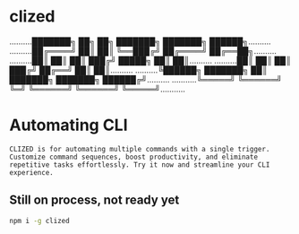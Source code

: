 # clized

..........███████╗ ██╗      ██╗ ███████╗ ███████╗ ██████╗..........
..........██╔════╝ ██║      ██║ ╚══███╔╝ ██╔════╝ ██╔══██╗..........
..........██║      ██║      ██║   ███╔╝  █████╗   ██║  ██║..........
..........██║      ██║      ██║  ███╔╝   ██╔══╝   ██║  ██║..........
..........╚██████╗ ███████╗ ██║ ███████╗ ███████╗ ██████╔╝..........
...........╚═════╝ ╚══════╝ ╚═╝ ╚══════╝ ╚══════╝ ╚═════╝...........



# Automating CLI

`
CLIZED is for automating multiple commands with a single trigger. Customize command sequences, boost productivity, and eliminate repetitive tasks effortlessly. Try it now and streamline your CLI experience.
`

## Still on process, not ready yet

```bash
npm i -g clized
```
